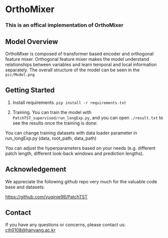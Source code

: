 # OrthoMixer

### This is an offical implementation of OrthoMixer

## Model Overview

OrthoMIxer is composed of transformer based encoder and orthogonal feature mixer.
Orthogonal feature mixer makes the model understand relationships between variables and learn temporal and local information separately.
The overall structure of the model can be seen in the ```pic/Model.png```

## Getting Started

1. Install requirements. ```pip install -r requirements.txt```

2. Training. You can train the model with ```PatchTST_supervised/run_longExp.py```, and you can open ```./result.txt``` to see the results once the training is done:

You can change training datasets with data loader parameter in run_longExp.py (data, root_path, data_path)

You can adjust the hyperparameters based on your needs (e.g. different patch length, different look-back windows and prediction lengths).

## Acknowledgement

We appreciate the following github repo very much for the valuable code base and datasets:

https://github.com/yuqinie98/PatchTST

## Contact

If you have any questions or concerns, please contact us: cjh0108@hanyang.ac.kr

